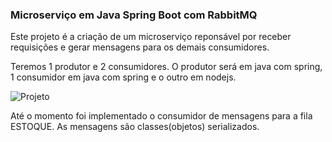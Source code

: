 ### Microserviço em Java Spring Boot com RabbitMQ

Este projeto é a criação de um microserviço reponsável por receber requisições e gerar mensagens
para os demais consumidores.

Teremos 1 produtor e 2 consumidores.
O produtor será em java com spring, 1 consumidor em java com spring e o outro em nodejs.

![Projeto](https://user-images.githubusercontent.com/51996690/120472712-9cdca900-c37c-11eb-967d-a4749f764c4e.png)

Até o momento foi implementado o consumidor de mensagens para a fila ESTOQUE. As mensagens são classes(objetos) serializados.
